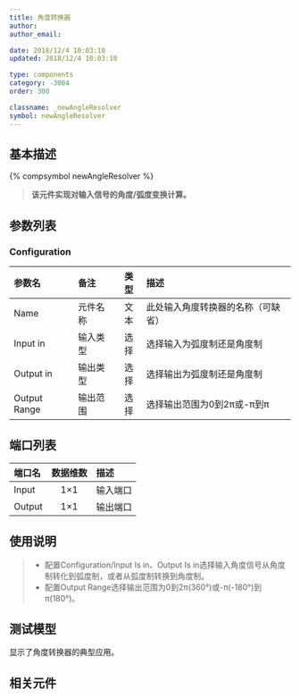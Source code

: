 ```yaml
---
title: 角度转换器
author: 
author_email:

date: 2018/12/4 10:03:10
updated: 2018/12/4 10:03:10

type: components
category: -3004
order: 300

classname: _newAngleResolver
symbol: newAngleResolver
---
```

## 基本描述
{% compsymbol newAngleResolver %}

> **该元件实现对输入信号的角度/弧度变换计算。**

## 参数列表
### Configuration
| 参数名 | 备注 | 类型 | 描述 |
| :--- | :--- | :--: | :--- |
| Name | 元件名称 | 文本 | 此处输入角度转换器的名称（可缺省） |
| Input in | 输入类型 | 选择 | 选择输入为弧度制还是角度制 |
| Output in | 输出类型 | 选择 | 选择输出为弧度制还是角度制 |
| Output Range | 输出范围 | 选择 | 选择输出范围为0到2π或-π到π |


## 端口列表

| 端口名 | 数据维数 | 描述 |
| :--- | :--:  | :--- |
| Input | 1×1 |输入端口 |                   
| Output | 1×1 |输出端口 |                   

## 使用说明

> + 配置Configuration/Input Is in、Output Is in选择输入角度信号从角度制转化到弧度制，或者从弧度制转换到角度制。
> + 配置Output Range选择输出范围为0到2π(360°)或-π(-180°)到π(180°)。

## 测试模型
[<test name>](<test link>)显示了角度转换器的典型应用。

## 相关元件


